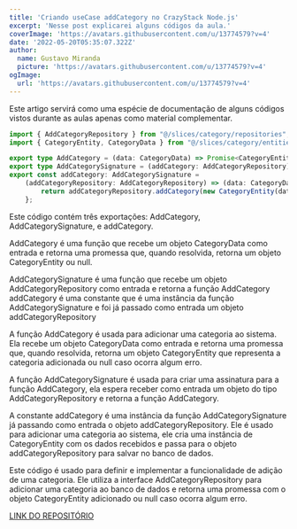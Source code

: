 ```yaml
---
title: 'Criando useCase addCategory no CrazyStack Node.js'
excerpt: 'Nesse post explicarei alguns códigos da aula.'
coverImage: 'https://avatars.githubusercontent.com/u/13774579?v=4'
date: '2022-05-20T05:35:07.322Z'
author:
  name: Gustavo Miranda
  picture: 'https://avatars.githubusercontent.com/u/13774579?v=4'
ogImage:
  url: 'https://avatars.githubusercontent.com/u/13774579?v=4'
---
```

Este artigo servirá como uma espécie de documentação de alguns códigos vistos durante as aulas apenas como material complementar.

```typescript
import { AddCategoryRepository } from "@/slices/category/repositories";
import { CategoryEntity, CategoryData } from "@/slices/category/entities";

export type AddCategory = (data: CategoryData) => Promise<CategoryEntity | null>;
export type AddCategorySignature = (addCategory: AddCategoryRepository) => AddCategory;
export const addCategory: AddCategorySignature =
    (addCategoryRepository: AddCategoryRepository) => (data: CategoryData) => {
        return addCategoryRepository.addCategory(new CategoryEntity(data));
    };
```
Este código contém três exportações: AddCategory, AddCategorySignature, e addCategory.

AddCategory é uma função que recebe um objeto CategoryData como entrada e retorna uma promessa que, quando resolvida, retorna um objeto CategoryEntity ou null.

AddCategorySignature é uma função que recebe um objeto AddCategoryRepository como entrada e retorna a função AddCategory
addCategory é uma constante que é uma instância da função AddCategorySignature e foi já passado como entrada um objeto addCategoryRepository

A função AddCategory é usada para adicionar uma categoria ao sistema. Ela recebe um objeto CategoryData como entrada e retorna uma promessa que, quando resolvida, retorna um objeto CategoryEntity que representa a categoria adicionada ou null caso ocorra algum erro.

A função AddCategorySignature é usada para criar uma assinatura para a função AddCategory, ela espera receber como entrada um objeto do tipo AddCategoryRepository e retorna a função AddCategory.

A constante addCategory é uma instância da função AddCategorySignature já passando como entrada o objeto addCategoryRepository. Ele é usado para adicionar uma categoria ao sistema, ele cria uma instância de CategoryEntity com os dados recebidos e passa para o objeto addCategoryRepository para salvar no banco de dados.

Este código é usado para definir e implementar a funcionalidade de adição de uma categoria. Ele utiliza a interface AddCategoryRepository para adicionar uma categoria ao banco de dados e retorna uma promessa com o objeto CategoryEntity adicionado ou null caso ocorra algum erro.

[LINK DO REPOSITÓRIO](https://github.com/gumiranda/CrazyStackNodeJs)